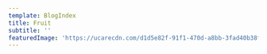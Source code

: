 ```yaml
---
template: BlogIndex
title: Fruit
subtitle: ''
featuredImage: 'https://ucarecdn.com/d1d5e82f-91f1-470d-a8bb-3fad40b38fbc/'
---
```

